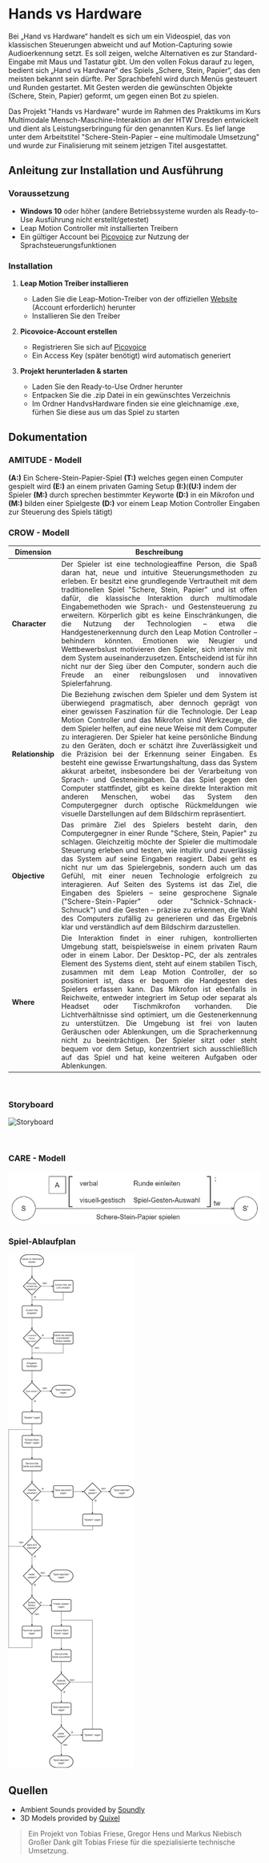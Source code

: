 
# Hands vs Hardware

Bei „Hand vs Hardware“ handelt es sich um ein Videospiel, das von klassischen Steuerungen abweicht und auf Motion-Capturing sowie Audioerkennung setzt. Es soll zeigen, welche Alternativen es zur Standard-Eingabe mit Maus und Tastatur gibt. Um den vollen Fokus darauf zu legen, bedient sich „Hand vs Hardware“ des Spiels „Schere, Stein, Papier“, das den meisten bekannt sein dürfte. Per Sprachbefehl wird durch Menüs gesteuert und Runden gestartet. Mit Gesten werden die gewünschten Objekte (Schere, Stein, Papier) geformt, um gegen einen Bot zu spielen.

Das Projekt "Hands vs Hardware" wurde im Rahmen des Praktikums im Kurs Multimodale Mensch-Maschine-Interaktion an der HTW Dresden entwickelt und dient als Leistungserbringung für den genannten Kurs. Es lief lange unter dem Arbeitstitel "Schere-Stein-Papier – eine multimodale Umsetzung" und wurde zur Finalisierung mit seinem jetzigen Titel ausgestattet.


## Anleitung zur Installation und Ausführung
### Voraussetzung
- **Windows 10** oder höher (andere Betriebssysteme wurden als Ready-to-Use Ausführung nicht erstellt/getestet)
- Leap Motion Controller mit installierten Treibern
- Ein gültiger Account bei [Picovoice](https://picovoice.ai) zur Nutzung der Sprachsteuerungsfunktionen

### Installation

1. **Leap Motion Treiber installieren**
   - Laden Sie die Leap-Motion-Treiber von der offiziellen [Website](https://leap2.ultraleap.com/downloads/leap-motion-controller/) (Account erforderlich) herunter
   - Installieren Sie den Treiber

2. **Picovoice-Account erstellen**
   - Registrieren Sie sich auf [Picovoice](https://picovoice.ai) 
   - Ein Access Key (später benötigt) wird automatisch generiert

3. **Projekt herunterladen & starten**
   - Laden Sie den Ready-to-Use Ordner herunter
   - Entpacken Sie die .zip Datei in ein gewünschtes Verzeichnis 
   - Im Ordner HandvsHardware finden sie eine gleichnamige .exe, fürhen Sie diese aus um das Spiel zu starten

## Dokumentation 
### AMITUDE - Modell

**(A:)** Ein Schere-Stein-Papier-Spiel **(T:)** welches gegen einen Computer gespielt wird **(E:)** an einem privaten Gaming Setup **(I:)**(**(U:)** indem der Spieler **(M:)** durch sprechen bestimmter Keyworte **(D:)** in ein Mikrofon und **(M:)** bilden einer Spielgeste **(D:)** vor einem Leap Motion Controller Eingaben zur Steuerung des Spiels tätigt)

### CROW - Modell

| **Dimension** | **Beschreibung** |
|---------------|----------------------------------------------------------------------------------------------------------------------------------------------------------------------------------------------------------------------------------------------------------------------------------------------------------------------------------------------------------------------------------------------------------------------------------------------------------------------------------------------------------------------------------------------------------------------------------------------------------------------------------------------------------------------------------------------------------------------------------------------------------------------------------------------------------------------------|
| **Character** | <div style ="text-align:justify"> Der Spieler ist eine technologieaffine Person, die Spaß daran hat, neue und intuitive Steuerungsmethoden zu erleben. Er besitzt eine grundlegende Vertrautheit mit dem traditionellen Spiel "Schere, Stein, Papier" und ist offen dafür, die klassische Interaktion durch multimodale Eingabemethoden wie Sprach- und Gestensteuerung zu erweitern. Körperlich gibt es keine Einschränkungen, die die Nutzung der Technologien – etwa die Handgestenerkennung durch den Leap Motion Controller – behindern könnten. Emotionen wie Neugier und Wettbewerbslust motivieren den Spieler, sich intensiv mit dem System auseinanderzusetzen. Entscheidend ist für ihn nicht nur der Sieg über den Computer, sondern auch die Freude an einer reibungslosen und innovativen Spielerfahrung.|
| **Relationship** | <div style ="text-align:justify">Die Beziehung zwischen dem Spieler und dem System ist überwiegend pragmatisch, aber dennoch geprägt von einer gewissen Faszination für die Technologie. Der Leap Motion Controller und das Mikrofon sind Werkzeuge, die dem Spieler helfen, auf eine neue Weise mit dem Computer zu interagieren. Der Spieler hat keine persönliche Bindung zu den Geräten, doch er schätzt ihre Zuverlässigkeit und die Präzision bei der Erkennung seiner Eingaben. Es besteht eine gewisse Erwartungshaltung, dass das System akkurat arbeitet, insbesondere bei der Verarbeitung von Sprach- und Gesteneingaben. Da das Spiel gegen den Computer stattfindet, gibt es keine direkte Interaktion mit anderen Menschen, wobei das System den Computergegner durch optische Rückmeldungen wie visuelle Darstellungen auf dem Bildschirm repräsentiert.|
| **Objective** | <div style ="text-align:justify">Das primäre Ziel des Spielers besteht darin, den Computergegner in einer Runde "Schere, Stein, Papier" zu schlagen. Gleichzeitig möchte der Spieler die multimodale Steuerung erleben und testen, wie intuitiv und zuverlässig das System auf seine Eingaben reagiert. Dabei geht es nicht nur um das Spielergebnis, sondern auch um das Gefühl, mit einer neuen Technologie erfolgreich zu interagieren. Auf Seiten des Systems ist das Ziel, die Eingaben des Spielers – seine gesprochene Signale ("Schere-Stein-Papier" oder "Schnick-Schnack-Schnuck") und die Gesten – präzise zu erkennen, die Wahl des Computers zufällig zu generieren und das Ergebnis klar und verständlich auf dem Bildschirm darzustellen.|
| **Where** |  <div style ="text-align:justify"> Die Interaktion findet in einer ruhigen, kontrollierten Umgebung statt, beispielsweise in einem privaten Raum oder in einem Labor. Der Desktop-PC, der als zentrales Element des Systems dient, steht auf einem stabilen Tisch, zusammen mit dem Leap Motion Controller, der so positioniert ist, dass er bequem die Handgesten des Spielers erfassen kann. Das Mikrofon ist ebenfalls in Reichweite, entweder integriert im Setup oder separat als Headset oder Tischmikrofon vorhanden. Die Lichtverhältnisse sind optimiert, um die Gestenerkennung zu unterstützen. Die Umgebung ist frei von lauten Geräuschen oder Ablenkungen, um die Spracherkennung nicht zu beeinträchtigen. Der Spieler sitzt oder steht bequem vor dem Setup, konzentriert sich ausschließlich auf das Spiel und hat keine weiteren Aufgaben oder Ablenkungen.|

<br>

### Storyboard
![Storyboard](Dokumentation/Pictures/Storyboard.png)

<br>

### CARE - Modell
![CARE-Modell](Dokumentation/Pictures/CARE_Modell.png)

### Spiel-Ablaufplan
![CARE-Modell](Dokumentation/Pictures/Ablaufplan_Programm.png)

## Quellen 
- Ambient Sounds provided by [Soundly](https://getsoundly.com)
- 3D Models provided by [Quixel](https://quixel.com/)



> Ein Projekt von Tobias Friese, Gregor Hens und Markus Niebisch <br>
   Großer Dank gilt Tobias Friese für die spezialisierte technische Umsetzung.

